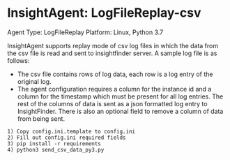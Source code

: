 # InsightAgent: LogFileReplay-csv
Agent Type: LogFileReplay
Platform: Linux, Python 3.7

InsightAgent supports replay mode of csv log files in which the data from the csv file is read and sent to insightfinder server. A sample log file is as follows:
- The csv file contains rows of log data, each row is a log entry of the original log.
- The agent configuration requires a column for the instance id and a column for the timestamp which must be present for all log entries.  The rest of the columns of data is sent as a json formatted log entry to InsightFinder.  There is also an optional field to remove a column of data from being sent. 

``` 
1) Copy config.ini.template to config.ini
2) Fill out config.ini required fields 
3) pip install -r requirements
4) python3 send_csv_data_py3.py
```
